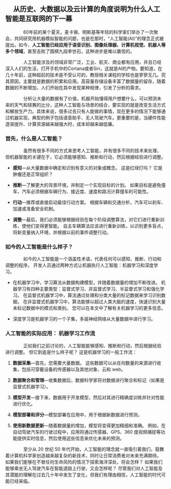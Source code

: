 ## &nbsp;&nbsp;&nbsp;&nbsp;&nbsp;从历史、大数据以及云计算的角度说明为什么人工智能是互联网的下一幕 ##
  
<p style="text-indent:29px;">&nbsp;&nbsp;&nbsp;&nbsp;&nbsp;&nbsp;&nbsp;60年前的某个夏天，麦卡锡、明斯基等年轻的科学家们举办了一次聚会，共同研究用机器模拟智能的问题，也是在那时，“人工智能(AI)”的理念正式被提出。如今，<strong>人工智能已经应用于语音识别、图像处理器、计算机视觉、机器人等多个领域</strong>，甚至击败了围棋九段李世石，这种进步是难以置信的。</p>

<p style="text-indent:29px">&nbsp;&nbsp;&nbsp;&nbsp;&nbsp;&nbsp;&nbsp;人工智能涉及的领域非常广泛，工业、航天、商业都有应用，并且已经深入人们的生活，打开手机中的Cortana或者Siri，这就是AI的产物。要知道，在几十年前，这种超前的技术是不受认可的，教授相关课程的学校也是寥寥无几。究其原因，主要就是数据的积累和应用。高容量存储设备丰富了数据量的留存，随着数据的不断增加，人们开始在其中发现某种规律，引发了分析的需求。</p>

<p style="text-indent:29px">&nbsp;&nbsp;&nbsp;&nbsp;&nbsp;&nbsp;&nbsp;分析让大量的数据有了价值，机器开始懂得用户想要什么，可以预测未来的天气和球赛的比分，这种人工智能与场景的结合，要实现的就是改变生活方式和解放生产力。具体来说，很多过去只有人能做的事情，现在更多的情况下能够通过机器实现，典型的例子包括语音助手、无人驾驶汽车。更重要的是，当硬件性能逐渐提升、计算资源越来越强大时，成本却越来越低廉。</p>

### 首先，什么是人工智能？

<p style="text-indent:29px">&nbsp;&nbsp;&nbsp;&nbsp;&nbsp;&nbsp;&nbsp;虽然有很多不同的方式来思考人工智能，并有很多不同的技术来处理，但机器智能的关键在于，它必须能够感知、推断和行动，然后根据经验进行调整。</p>

* **感知**—从大量数据中确定和识别有意义的对象或概念。 这是红绿灯吗？ 它是肿瘤还是正常组织？
 
* **推断**—了解更大的背景环境，并制定一个实现目标的计划。 如果目标是避免撞车，汽车必须根据车辆行为、接近度、速度和路况计算撞车的可能性。
 
* **行动**—推荐或直接启动最佳行动方案。 根据车辆和交通分析，汽车可以刹车、加速或准备安全机制。
 
* **调整**—最后，我们必须能够根据经验在每个阶段调整算法，对它们进行重新训练，使他们变得更智能。 自主车辆算法应该进行重新训练，以识别更多盲点，将新变量纳入环境，并根据以前的事件调整行动。

### 如今的人工智能是什么样子？

<p style="text-indent:29px">&nbsp;&nbsp;&nbsp;&nbsp;&nbsp;&nbsp;&nbsp;如今的人工智能是一个涵盖性术语，代表任何可以感知、推断、行动和调整的程序。 开发人员通过两种方式让机器执行人工智能：机器学习和深度学习。</p>

* 在机器学习中，学习算法从数据构建模型，并随着数据量的增加不断改进。 机器学习有四种主要类型：监督式学习、非监督式学习、半监督式学习和强化学习。 在监督式机器学习中，算法通过处理和分类大量的标记数据来学习识别数据。 在非监督式机器学习中，算法能够以超过人类大脑的速度，快速识别大量未标记数据中的模式和类别。 您可以在本文中了解有关机器学习的更多信息。
 
* 深度学习是机器学习的一个子集，多层神经网络从大量数据中进行学习。

### 人工智能的实际应用： 机器学习工作流

<p style="text-indent:29px">&nbsp;&nbsp;&nbsp;&nbsp;&nbsp;&nbsp;&nbsp;正如我们之前讨论的，人工智能能够感知、推断和行动，然后根据经验进行调整。 但它到底是什么样子呢？ 这是机器学习的一般工作流：</p>

1. **数据采集**—首先，您需要大量数据。 这些数据可以从任何数量的来源进行收集，包括可穿戴设备的传感器以及其他对象、云和 web。
 
2. **数据聚合和管理**—收集数据后，数据科学家将对数据进行聚合和标记（如果是监督式机器学习）。
 
3. **模型开发**—接下来，数据用于开发模型，然后对其进行精确度训练并针对性能进行优化。
 
4. **模型部署和评分**—模型部署在应用中，用于根据新数据进行预测。
 
5. **使用新数据更新**—随着数据量的增加，模型将变得更加精细和准确。 例如，在自动驾驶汽车的行驶过程中，应用将通过传感器、GPS、360 度视频捕捉等功能提供实时信息，然后使用这些信息来优化未来的预测。
<p style="text-indent:29px">&nbsp;&nbsp;&nbsp;&nbsp;&nbsp;&nbsp;&nbsp;至少从 20 世纪 50 年代开始，人工智能的理念就一直吸引着我们，鼓舞着计算机科学家创造越来越复杂的新技术，同时让日常消费者对未来充满期待。 如果我们能够在不冒任何生命风险的情况下探索海洋深处，将会怎样？ 如果我们能够乘坐无人驾驶汽车在智能道路上行驶，又会怎样呢？ 尽管我们对人工智能及其潜能的理解在过去几十年中发生了变化，但我们有理由相信，人工智能的时代可能已经来临。</p>

